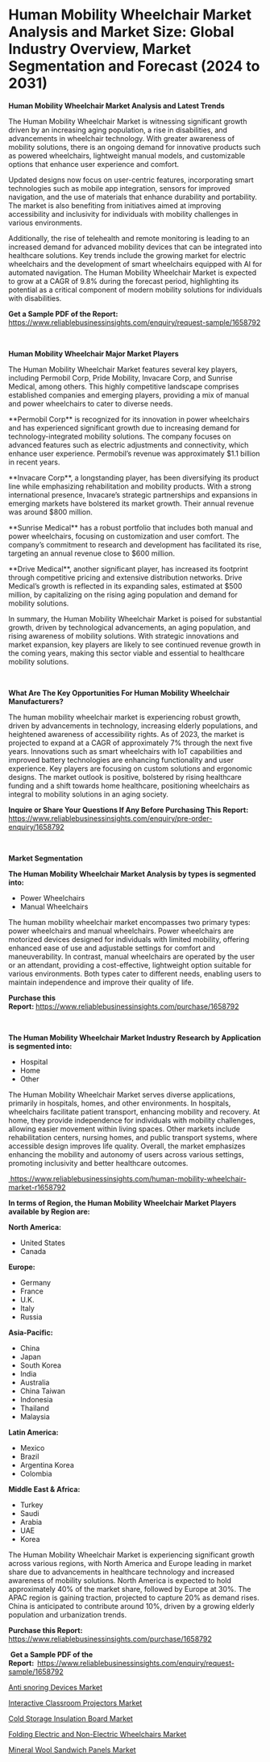 <p><h1>Human Mobility Wheelchair Market Analysis and Market Size: Global Industry Overview, Market Segmentation and Forecast (2024 to 2031)</h1></p><p><strong>Human Mobility Wheelchair Market Analysis and Latest Trends</strong></p>
<p><p>The Human Mobility Wheelchair Market is witnessing significant growth driven by an increasing aging population, a rise in disabilities, and advancements in wheelchair technology. With greater awareness of mobility solutions, there is an ongoing demand for innovative products such as powered wheelchairs, lightweight manual models, and customizable options that enhance user experience and comfort. </p><p>Updated designs now focus on user-centric features, incorporating smart technologies such as mobile app integration, sensors for improved navigation, and the use of materials that enhance durability and portability. The market is also benefiting from initiatives aimed at improving accessibility and inclusivity for individuals with mobility challenges in various environments.</p><p>Additionally, the rise of telehealth and remote monitoring is leading to an increased demand for advanced mobility devices that can be integrated into healthcare solutions. Key trends include the growing market for electric wheelchairs and the development of smart wheelchairs equipped with AI for automated navigation. The Human Mobility Wheelchair Market is expected to grow at a CAGR of 9.8% during the forecast period, highlighting its potential as a critical component of modern mobility solutions for individuals with disabilities.</p></p>
<p><strong>Get a Sample PDF of the Report:&nbsp;</strong> <a href="https://www.reliablebusinessinsights.com/enquiry/request-sample/1658792?utm_campaign=62&utm_medium=2&utm_source=Github&utm_content=ia&utm_term=28092024&utm_id=human-mobility-wheelchair">https://www.reliablebusinessinsights.com/enquiry/request-sample/1658792</a></p>
<p>&nbsp;</p>
<p><strong>Human Mobility Wheelchair Major Market Players</strong></p>
<p><p>The Human Mobility Wheelchair Market features several key players, including Permobil Corp, Pride Mobility, Invacare Corp, and Sunrise Medical, among others. This highly competitive landscape comprises established companies and emerging players, providing a mix of manual and power wheelchairs to cater to diverse needs.</p><p>**Permobil Corp** is recognized for its innovation in power wheelchairs and has experienced significant growth due to increasing demand for technology-integrated mobility solutions. The company focuses on advanced features such as electric adjustments and connectivity, which enhance user experience. Permobil’s revenue was approximately $1.1 billion in recent years.</p><p>**Invacare Corp**, a longstanding player, has been diversifying its product line while emphasizing rehabilitation and mobility products. With a strong international presence, Invacare’s strategic partnerships and expansions in emerging markets have bolstered its market growth. Their annual revenue was around $800 million.</p><p>**Sunrise Medical** has a robust portfolio that includes both manual and power wheelchairs, focusing on customization and user comfort. The company’s commitment to research and development has facilitated its rise, targeting an annual revenue close to $600 million.</p><p>**Drive Medical**, another significant player, has increased its footprint through competitive pricing and extensive distribution networks. Drive Medical’s growth is reflected in its expanding sales, estimated at $500 million, by capitalizing on the rising aging population and demand for mobility solutions.</p><p>In summary, the Human Mobility Wheelchair Market is poised for substantial growth, driven by technological advancements, an aging population, and rising awareness of mobility solutions. With strategic innovations and market expansion, key players are likely to see continued revenue growth in the coming years, making this sector viable and essential to healthcare mobility solutions.</p></p>
<p>&nbsp;</p>
<p><strong>What Are The Key Opportunities For Human Mobility Wheelchair Manufacturers?</strong></p>
<p><p>The human mobility wheelchair market is experiencing robust growth, driven by advancements in technology, increasing elderly populations, and heightened awareness of accessibility rights. As of 2023, the market is projected to expand at a CAGR of approximately 7% through the next five years. Innovations such as smart wheelchairs with IoT capabilities and improved battery technologies are enhancing functionality and user experience. Key players are focusing on custom solutions and ergonomic designs. The market outlook is positive, bolstered by rising healthcare funding and a shift towards home healthcare, positioning wheelchairs as integral to mobility solutions in an aging society.</p></p>
<p><strong>Inquire or Share Your Questions If Any Before Purchasing This Report:</strong> <a href="https://www.reliablebusinessinsights.com/enquiry/pre-order-enquiry/1658792?utm_campaign=62&utm_medium=2&utm_source=Github&utm_content=ia&utm_term=28092024&utm_id=human-mobility-wheelchair">https://www.reliablebusinessinsights.com/enquiry/pre-order-enquiry/1658792</a></p>
<p>&nbsp;</p>
<p><strong>Market Segmentation</strong></p>
<p><strong>The Human Mobility Wheelchair Market Analysis by types is segmented into:</strong></p>
<p><ul><li>Power Wheelchairs</li><li>Manual Wheelchairs</li></ul></p>
<p><p>The human mobility wheelchair market encompasses two primary types: power wheelchairs and manual wheelchairs. Power wheelchairs are motorized devices designed for individuals with limited mobility, offering enhanced ease of use and adjustable settings for comfort and maneuverability. In contrast, manual wheelchairs are operated by the user or an attendant, providing a cost-effective, lightweight option suitable for various environments. Both types cater to different needs, enabling users to maintain independence and improve their quality of life.</p></p>
<p><strong>Purchase this Report:&nbsp;</strong><a href="https://www.reliablebusinessinsights.com/purchase/1658792?utm_campaign=62&utm_medium=2&utm_source=Github&utm_content=ia&utm_term=28092024&utm_id=human-mobility-wheelchair">https://www.reliablebusinessinsights.com/purchase/1658792</a></p>
<p>&nbsp;</p>
<p><strong>The Human Mobility Wheelchair Market Industry Research by Application is segmented into:</strong></p>
<p><ul><li>Hospital</li><li>Home</li><li>Other</li></ul></p>
<p><p>The Human Mobility Wheelchair Market serves diverse applications, primarily in hospitals, homes, and other environments. In hospitals, wheelchairs facilitate patient transport, enhancing mobility and recovery. At home, they provide independence for individuals with mobility challenges, allowing easier movement within living spaces. Other markets include rehabilitation centers, nursing homes, and public transport systems, where accessible design improves life quality. Overall, the market emphasizes enhancing the mobility and autonomy of users across various settings, promoting inclusivity and better healthcare outcomes.</p></p>
<p><a href="https://www.reliablebusinessinsights.com/human-mobility-wheelchair-market-r1658792?utm_campaign=62&utm_medium=2&utm_source=Github&utm_content=ia&utm_term=28092024&utm_id=human-mobility-wheelchair">&nbsp;https://www.reliablebusinessinsights.com/human-mobility-wheelchair-market-r1658792</a></p>
<p><strong>In terms of Region, the Human Mobility Wheelchair Market Players available by Region are:</strong></p>
<p>
    <p> <strong> North America: </strong>
        <ul>
            <li>United States</li>
            <li>Canada</li>
        </ul>
        </p> 
    <p> <strong> Europe: </strong>
        <ul>
            <li>Germany</li>
            <li>France</li>
            <li>U.K.</li>
            <li>Italy</li>
            <li>Russia</li>
        </ul>
        </p> 
    <p> <strong> Asia-Pacific: </strong>
        <ul>
            <li>China</li>
            <li>Japan</li>
            <li>South Korea</li>
            <li>India</li>
            <li>Australia</li>
            <li>China Taiwan</li>
            <li>Indonesia</li>
            <li>Thailand</li>
            <li>Malaysia</li>
        </ul>
        </p> 
    <p> <strong> Latin America: </strong>
        <ul>
            <li>Mexico</li>
            <li>Brazil</li>
            <li>Argentina Korea</li>
            <li>Colombia</li>
        </ul>
        </p> 
    <p> <strong> Middle East & Africa: </strong>
        <ul>
            <li>Turkey</li>
            <li>Saudi</li>
            <li>Arabia</li>
            <li>UAE</li>
            <li>Korea</li>
        </ul>
    </p>
    </p>
<p><p>The Human Mobility Wheelchair Market is experiencing significant growth across various regions, with North America and Europe leading in market share due to advancements in healthcare technology and increased awareness of mobility solutions. North America is expected to hold approximately 40% of the market share, followed by Europe at 30%. The APAC region is gaining traction, projected to capture 20% as demand rises. China is anticipated to contribute around 10%, driven by a growing elderly population and urbanization trends.</p></p>
<p><strong>Purchase this Report: </strong><a href="https://www.reliablebusinessinsights.com/purchase/1658792?utm_campaign=62&utm_medium=2&utm_source=Github&utm_content=ia&utm_term=28092024&utm_id=human-mobility-wheelchair">https://www.reliablebusinessinsights.com/purchase/1658792</a></p>
<p>&nbsp;<strong>Get a Sample PDF of the Report:&nbsp;&nbsp;</strong><a href="https://www.reliablebusinessinsights.com/enquiry/request-sample/1658792?utm_campaign=62&utm_medium=2&utm_source=Github&utm_content=ia&utm_term=28092024&utm_id=human-mobility-wheelchair">https://www.reliablebusinessinsights.com/enquiry/request-sample/1658792</a></p>
<p><strong></strong></p>
<p><p><a href="https://www.linkedin.com/pulse/global-anti-snoring-devices-market-exploring-share-trends-t3exe?trackingId=upH%2Fl%2B4CQjaifOGoOI%2FIfg%3D%3D&utm_campaign=62&utm_medium=2&utm_source=Github&utm_content=ia&utm_term=28092024&utm_id=human-mobility-wheelchair">Anti snoring Devices Market</a></p><p><a href="https://www.linkedin.com/pulse/navigating-global-interactive-classroom-projectors-market-3xttf?trackingId=%2Fved17xPTACauPYnPv6hgw%3D%3D&utm_campaign=62&utm_medium=2&utm_source=Github&utm_content=ia&utm_term=28092024&utm_id=human-mobility-wheelchair">Interactive Classroom Projectors Market</a></p><p><a href="https://issuu.com/reportprime-2/docs/cold-storage-insulation-board-marke_1cb7089d24bed3?utm_campaign=62&utm_medium=2&utm_source=Github&utm_content=ia&utm_term=28092024&utm_id=human-mobility-wheelchair">Cold Storage Insulation Board Market</a></p><p><a href="https://github.com/Annahawkins697/Market-Research-Report-List-1/blob/main/folding-electric-and-non-electric-wheelchairs-market.md?utm_campaign=62&utm_medium=2&utm_source=Github&utm_content=ia&utm_term=28092024&utm_id=human-mobility-wheelchair">Folding Electric and Non-Electric Wheelchairs Market</a></p><p><a href="https://issuu.com/reportprime-2/docs/mineral-wool-sandwich-panels-market_29e3f89825109d?utm_campaign=62&utm_medium=2&utm_source=Github&utm_content=ia&utm_term=28092024&utm_id=human-mobility-wheelchair">Mineral Wool Sandwich Panels Market</a></p></p>